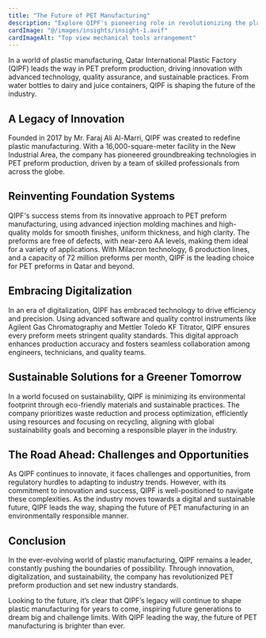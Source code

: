 ```yaml
---
title: "The Future of PET Manufacturing"
description: "Explore QIPF's pioneering role in revolutionizing the plastic manufacturing industry through advanced technology and innovative solutions."
cardImage: "@/images/insights/insight-1.avif"
cardImageAlt: "Top view mechanical tools arrangement"
---
```


In a world of plastic manufacturing, Qatar International Plastic Factory (QIPF) leads the way in PET preform production, driving innovation with advanced technology, quality assurance, and sustainable practices. From water bottles to dairy and juice containers, QIPF is shaping the future of the industry.

## A Legacy of Innovation

Founded in 2017 by Mr. Faraj Ali Al-Marri, QIPF was created to redefine plastic manufacturing. With a 16,000-square-meter facility in the New Industrial Area, the company has pioneered groundbreaking technologies in PET preform production, driven by a team of skilled professionals from across the globe.

## Reinventing Foundation Systems

QIPF's success stems from its innovative approach to PET preform manufacturing, using advanced injection molding machines and high-quality molds for smooth finishes, uniform thickness, and high clarity. The preforms are free of defects, with near-zero AA levels, making them ideal for a variety of applications. With Milacron technology, 6 production lines, and a capacity of 72 million preforms per month, QIPF is the leading choice for PET preforms in Qatar and beyond.

## Embracing Digitalization

In an era of digitalization, QIPF has embraced technology to drive efficiency and precision. Using advanced software and quality control instruments like Agilent Gas Chromatography and Mettler Toledo KF Titrator, QIPF ensures every preform meets stringent quality standards. This digital approach enhances production accuracy and fosters seamless collaboration among engineers, technicians, and quality teams.

## Sustainable Solutions for a Greener Tomorrow

In a world focused on sustainability, QIPF is minimizing its environmental footprint through eco-friendly materials and sustainable practices. The company prioritizes waste reduction and process optimization, efficiently using resources and focusing on recycling, aligning with global sustainability goals and becoming a responsible player in the industry.


## The Road Ahead: Challenges and Opportunities

As QIPF continues to innovate, it faces challenges and opportunities, from regulatory hurdles to adapting to industry trends. However, with its commitment to innovation and success, QIPF is well-positioned to navigate these complexities. As the industry moves towards a digital and sustainable future, QIPF leads the way, shaping the future of PET manufacturing in an environmentally responsible manner.

## Conclusion
In the ever-evolving world of plastic manufacturing, QIPF remains a leader, constantly pushing the boundaries of possibility. Through innovation, digitalization, and sustainability, the company has revolutionized PET preform production and set new industry standards.

Looking to the future, it’s clear that QIPF’s legacy will continue to shape plastic manufacturing for years to come, inspiring future generations to dream big and challenge limits. With QIPF leading the way, the future of PET manufacturing is brighter than ever.
